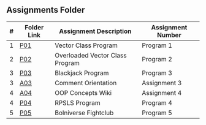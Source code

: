##  Assignments Folder

|   #   | Folder Link | Assignment Description | Assignment Number |
| :---: | ----------- | ---------------------- | ---------------- |
|   1   | [P01](https://github.com/noirBreckin/2143-BreckinH-OOP/tree/main/Assignments/P01)               |   Vector Class Program |   Program 1      |
|   2   | [P02](https://github.com/noirBreckin/2143-BreckinH-OOP/tree/main/Assignments/P02)               |   Overloaded Vector Class Program | Program 2      |
|   3   | [P03](https://github.com/noirBreckin/2143-BreckinH-OOP/tree/main/Assignments/P03)               |  Blackjack Program     |   Program 3      |
|   3   |     [A03](https://github.com/noirBreckin/2143-BreckinH-OOP/tree/main/Assignments/A03#files)     |   Comment Orientation  |   Assignment 3   |
|   4   | [A04](https://github.com/noirBreckin/2143-BreckinH-OOP/wiki)                                    |  OOP Concepts Wiki     |   Assignment 4   |
|   4   | [P04](https://github.com/noirBreckin/2143-BreckinH-OOP/tree/main/Assignments/P04)               |  RPSLS Program         |   Program 4      |
|   5   | [P05](https://github.com/noirBreckin/2143-BreckinH-OOP/tree/main/Assignments/P05)               |  Bolniverse Fightclub  |   Program 5      |
